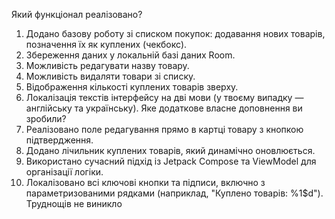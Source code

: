 Який функціонал реалізовано?
1. Додано базову роботу зі списком покупок: додавання нових товарів, позначення їх як куплених (чекбокс).
2. Збереження даних у локальній базі даних Room.
3. Можливість редагувати назву товару.
4. Можливість видаляти товари зі списку.
5. Відображення кількості куплених товарів зверху.
6. Локалізація текстів інтерфейсу на дві мови (у твоєму випадку — англійську та українську).
Яке додаткове власне доповнення ви зробили?
1. Реалізовано поле редагування прямо в картці товару з кнопкою підтвердження.
2. Додано лічильник куплених товарів, який динамічно оновлюється.
3. Використано сучасний підхід із Jetpack Compose та ViewModel для організації логіки.
4. Локалізовано всі ключові кнопки та підписи, включно з параметризованими рядками (наприклад, "Куплено товарів: %1$d").
Труднощів не виникло
